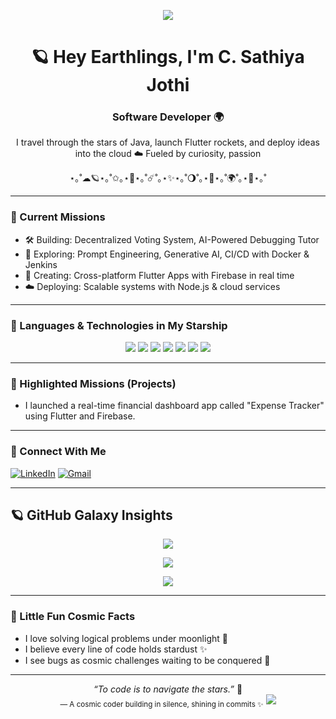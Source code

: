 <p align="center">
  <img src="https://readme-typing-svg.demolab.com?font=Orbitron&size=24&pause=1000&color=66FFF0&center=true&vCenter=true&width=600&lines=Hello+🌌+I'm+C.+Sathiya+Jothi!;MCA+Grad+%7C+Code+Astronaut+%7C+Exploring+AI+and+DevOps;Launching+tech+from+Earth+to+Infinity+%F0%9F%9A%80"  />
</p>

<h1 align="center">🪐 Hey Earthlings, I'm C. Sathiya Jothi</h1>
<h3 align="center">Software Developer 🌍</h3>

<p align="center">
  I travel through the stars of Java, launch Flutter rockets, and deploy ideas into the cloud ☁️  
  Fueled by curiosity, passion   
</p>

<p align="center">⋆｡˚☁︎🪐⋆｡˚✩｡⋆🚀⋆｡˚☄️˚｡⋆✨⋆｡˚🌖˚｡⋆🌟⋆｡˚🌍˚｡⋆🌌⋆｡˚</p>

---

### 🌠 Current Missions
- 🛠 Building: Decentralized Voting System, AI-Powered Debugging Tutor  
- 🤖 Exploring: Prompt Engineering, Generative AI, CI/CD with Docker & Jenkins  
- 📱 Creating: Cross-platform Flutter Apps with Firebase in real time  
- ☁️ Deploying: Scalable systems with Node.js & cloud services  

---

### 🚀 Languages & Technologies in My Starship

<p align="center">

  <img src="https://img.shields.io/badge/Java-1e1e2f?style=for-the-badge&logo=openjdk&logoColor=ffccbc&labelColor=29293d" />
  <img src="https://img.shields.io/badge/Flutter-2a1f3c?style=for-the-badge&logo=flutter&logoColor=80d8ff&labelColor=342a4c" />
  <img src="https://img.shields.io/badge/Firebase-2b1d1f?style=for-the-badge&logo=firebase&logoColor=ffd180&labelColor=3c2c2e" />
  <img src="https://img.shields.io/badge/Node.js-1a2d1f?style=for-the-badge&logo=node.js&logoColor=b9f6ca&labelColor=2b3f2f" />
  <img src="https://img.shields.io/badge/Express-2c2c2c?style=for-the-badge&logo=express&logoColor=ffffff&labelColor=3c3c3c" />
  
  <img src="https://img.shields.io/badge/MongoDB-1a2c1f?style=for-the-badge&logo=mongodb&logoColor=c8e6c9&labelColor=2c3f2c" />
  
  <img src="https://img.shields.io/badge/Git-2c1c1c?style=for-the-badge&logo=git&logoColor=ff8a65&labelColor=3c2120" />
  

</p>

---

### 🌌 Highlighted Missions (Projects)

- I launched a real-time financial dashboard app called "Expense Tracker" using Flutter and Firebase.

---


### 📡 Connect With Me

[![LinkedIn](https://img.shields.io/badge/LinkedIn-2a2c3c?style=for-the-badge&logo=linkedin&logoColor=82b1ff)](https://www.linkedin.com/in/sathiyajothi)
[![Gmail](https://img.shields.io/badge/Gmail-2a1a1a?style=for-the-badge&logo=gmail&logoColor=ff8a80)](mailto:sathiyajothic@gmail.com)

---

## 🪐 GitHub Galaxy Insights

<p align="center">
  <img src="https://github-readme-stats.vercel.app/api?username=sathiya9944&show_icons=true&theme=tokyonight&border_radius=15&hide_title=true" />
</p>

<p align="center">
  <img src="https://github-readme-stats.vercel.app/api/top-langs/?username=sathiya9944&layout=compact&theme=tokyonight&langs_count=6" />
</p>

<p align="center">
  <img src="https://github-readme-streak-stats.herokuapp.com/?user=sathiya9944&theme=tokyonight&hide_border=false&date_format=M%20j%5B%2C%20Y%5D" />
</p>

---

### 🌠 Little Fun Cosmic Facts
- I love solving logical problems under moonlight 🌙  
- I believe every line of code holds stardust ✨  
- I see bugs as cosmic challenges waiting to be conquered 🌌  

---

<p align="center">
  <i>“To code is to navigate the stars.”</i> 🌟<br>
  <sub>— A cosmic coder building in silence, shining in commits ✨</sub>  
  <img src="https://capsule-render.vercel.app/api?type=waving&color=0:66fff0,100:3b3bff&height=100&section=footer&text=🌌+Thanks+for+Visiting+My+Universe!+🌠&fontColor=ffffff&fontSize=22"/>
</p>